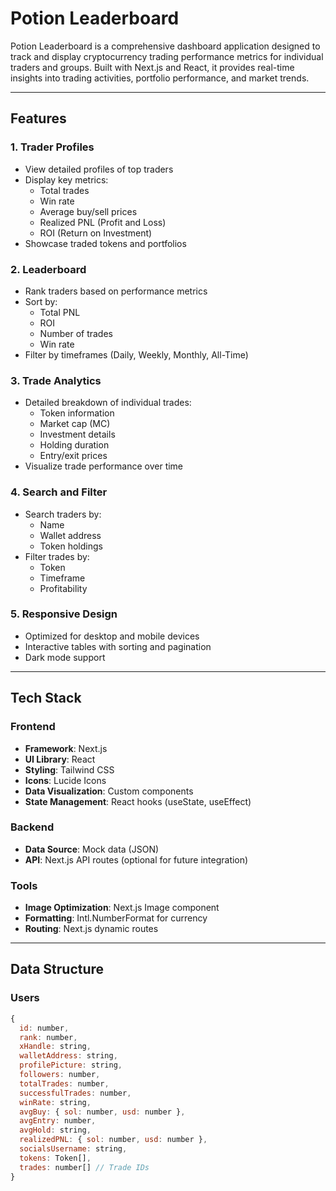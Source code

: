 # Potion Leaderboard

Potion Leaderboard is a comprehensive dashboard application designed to track and display cryptocurrency trading performance metrics for individual traders and groups. Built with Next.js and React, it provides real-time insights into trading activities, portfolio performance, and market trends.

---

## Features

### 1. **Trader Profiles**
   - View detailed profiles of top traders
   - Display key metrics:
     - Total trades
     - Win rate
     - Average buy/sell prices
     - Realized PNL (Profit and Loss)
     - ROI (Return on Investment)
   - Showcase traded tokens and portfolios

### 2. **Leaderboard**
   - Rank traders based on performance metrics
   - Sort by:
     - Total PNL
     - ROI
     - Number of trades
     - Win rate
   - Filter by timeframes (Daily, Weekly, Monthly, All-Time)

### 3. **Trade Analytics**
   - Detailed breakdown of individual trades:
     - Token information
     - Market cap (MC)
     - Investment details
     - Holding duration
     - Entry/exit prices
   - Visualize trade performance over time

### 4. **Search and Filter**
   - Search traders by:
     - Name
     - Wallet address
     - Token holdings
   - Filter trades by:
     - Token
     - Timeframe
     - Profitability

### 5. **Responsive Design**
   - Optimized for desktop and mobile devices
   - Interactive tables with sorting and pagination
   - Dark mode support

---

## Tech Stack

### Frontend
- **Framework**: Next.js
- **UI Library**: React
- **Styling**: Tailwind CSS
- **Icons**: Lucide Icons
- **Data Visualization**: Custom components
- **State Management**: React hooks (useState, useEffect)

### Backend
- **Data Source**: Mock data (JSON)
- **API**: Next.js API routes (optional for future integration)

### Tools
- **Image Optimization**: Next.js Image component
- **Formatting**: Intl.NumberFormat for currency
- **Routing**: Next.js dynamic routes

---

## Data Structure

### Users
```javascript
{
  id: number,
  rank: number,
  xHandle: string,
  walletAddress: string,
  profilePicture: string,
  followers: number,
  totalTrades: number,
  successfulTrades: number,
  winRate: string,
  avgBuy: { sol: number, usd: number },
  avgEntry: number,
  avgHold: string,
  realizedPNL: { sol: number, usd: number },
  socialsUsername: string,
  tokens: Token[],
  trades: number[] // Trade IDs
}
